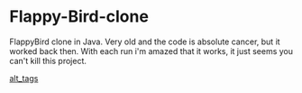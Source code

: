 # Flappy-Bird-clone
FlappyBird clone in Java.
Very old and the code is absolute cancer, but it worked back then. 
With each run i'm amazed that it works, it just seems you can't kill this project.

[alt_tags](]https://i.imgur.com/WibzFUi.gif)
